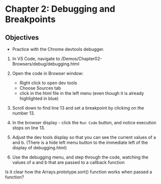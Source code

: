 # Chapter 2: Debugging and Breakpoints

## Objectives
* Practice with the Chrome devtools debugger.

1. In VS Code, navigate to /Demos/Chapter02-Browsers/debug/debugging.html 

1. Open the code in Browser window: 
    * Right click to open dev tools
    * Choose Sources tab
    * click in the html file in the left menu (even though it is already highlighted in blue)

1. Scroll down to find line 13 and set a breakpoint by clicking on the number 13.

1. In the browser display - click the `Run Code` button, and notice execution stops on line 13. 

1. Adjust the dev tools display so that you can see the current values of a and b. (There is a hide left menu button to the immediate left of the display of debugging.html)

1. Use the debugging menu, and step through the code, watching the values of a and b that are passed to a callback function

Is it clear how the Arrays.prototype.sort() function works when passed a function?
